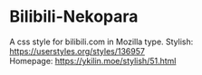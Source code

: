 # Bilibili-Nekopara
A css style for bilibili.com in Mozilla type. Stylish: https://userstyles.org/styles/136957  
Homepage: https://ykilin.moe/stylish/51.html
